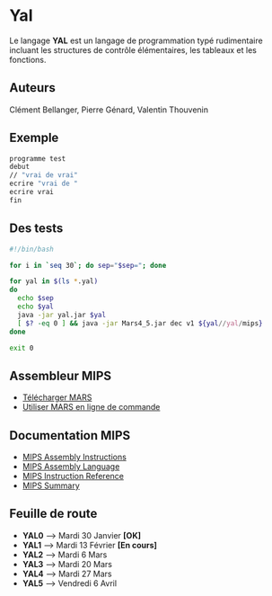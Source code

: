 # Yal
Le langage ​**YAL** est un langage de programmation typé rudimentaire incluant les structures de contrôle élémentaires, les tableaux et les fonctions.

## Auteurs
Clément Bellanger, Pierre Génard, Valentin Thouvenin

## Exemple
```bash
programme test 
debut
// "vrai de vrai"
ecrire "vrai de "
ecrire vrai
fin
```

## Des tests
```bash
#!/bin/bash

for i in `seq 30`; do sep="$sep="; done

for yal in $(ls *.yal)
do
  echo $sep
  echo $yal
  java -jar yal.jar $yal
  [ $? -eq 0 ] && java -jar Mars4_5.jar dec v1 ${yal//yal/mips}
done

exit 0
```

## Assembleur MIPS
- [Télécharger MARS](http://courses.missouristate.edu/KenVollmar/MARS/download.htm)
- [Utiliser MARS en ligne de commande](https://courses.missouristate.edu/KenVollmar/mars/Help/MarsHelpCommand.html)

## Documentation MIPS
- [MIPS Assembly Instructions](https://www2.cs.duke.edu/courses/fall13/compsci250/MIPS-ASM.pdf)
- [MIPS Assembly Language](http://service.scs.carleton.ca/sivarama/org_book/org_book_web/slides/chap_1_versions/ch15_1.pdf)
- [MIPS Instruction Reference](http://www.mrc.uidaho.edu/mrc/people/jff/digital/MIPSir.html)
- [MIPS Summary](http://www.cs.tufts.edu/comp/140/lectures/Day_3/mips_summary.pdf)

## Feuille de route
- **YAL0** --> Mardi 30 Janvier  **[OK]**
- **YAL1** --> Mardi 13 Février  **[En cours]**
- **YAL2** --> Mardi 6 Mars
- **YAL3** --> Mardi 20 Mars
- **YAL4** --> Mardi 27 Mars
- **YAL5** --> Vendredi 6 Avril


